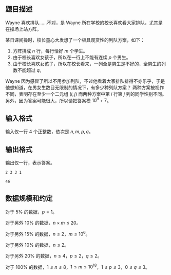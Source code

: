 ## 题目描述

Wayne 喜欢排队……不对，是 Wayne 所在学校的校长喜欢看大家排队，尤其是在操场上站方阵。

某日课间操时，校长童心大发想了一个极具观赏性的列队方案，如下：

1. 方阵排成 $n$ 行，每行恰好 $m$ 个学生。
2. 由于校长喜欢女孩子，所以在一行上不能有连续 $p$ 个男生。
3. 由于校长喜欢女孩子，所以在校长看来，一列全是男生是不好的，全男生的列数不能超过 $q$。

Wayne 因为感冒了所以不用参加列队，不过他看着大家排队排得不亦乐乎，于是他想知道，在男女生数目无限制的情况下，有多少种列队方案？
两种方案被视作不同，表明存在至少一个二元组 $(i,j)$ 而两种方案中第 $i$ 行第 $j$ 列的同学性别不同。另外，因为答案可能很大，所以请把答案模 $10^9 + 7$。

## 输入格式

输入仅一行 $4$ 个正整数，依次是 $n,m,p,q$。

## 输出格式

输出仅一行，表示答案。



```input1
2 3 3 1
```



```output1
46
```

## 数据规模和约定

对于  $5\%$ 的数据，$p = 1$。

对于另外 $10\%$ 的数据，$n \times  m \le  20$。

对于另外 $15\%$ 的数据，$n \le  2$，$m \le  10^6$。

对于另外 $10\%$ 的数据，$n \le 2$。

对于另外 $20\%$ 的数据，$n\le  4$，$p \le  2$，$q\le  2$。

对于 $100\%$ 的数据，$1 \le n \le  8$，$1 \le  m \le  10^{18}$，$1 \le p \le  3$，$0 \le  q \le  3$。